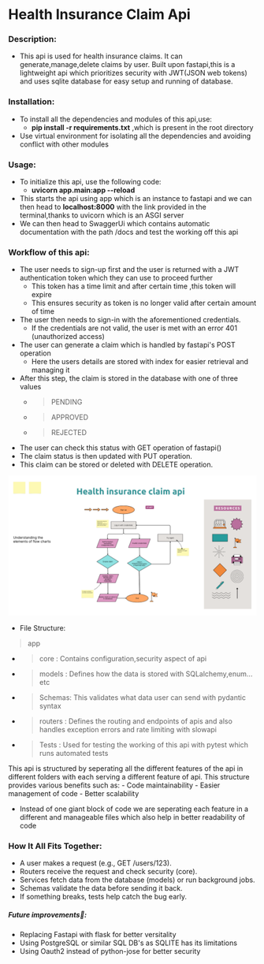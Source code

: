 # Health Insurance Claim Api 

### Description:
- This api is used for health insurance claims. It can generate,manage,delete claims by user. Built upon fastapi,this is a lightweight api which prioritizes security with JWT(JSON web tokens) and uses sqlite database for easy setup and running of database.

### Installation:
- To install all the dependencies and modules of this api,use:
    - **pip install -r requirements.txt** ,which is present in the root directory
- Use virtual environment for isolating all the dependencies and avoiding conflict with other modules

### Usage:
- To initialize this api, use the following code:
    - **uvicorn app.main:app --reload**
- This starts the api using app which is an instance to fastapi and we can then head to **localhost:8000** with the link provided in the terminal,thanks to uvicorn which is an ASGI server
- We can then head to SwaggerUi which contains automatic documentation with the path /docs and test the working off this api

### Workflow of this api:
- The user needs to sign-up first and the user is returned with a JWT authentication token which they can use to proceed further
    - This token has a time limit and after certain time ,this token will expire
    - This ensures security as token is no longer valid after certain amount of time
- The user then needs to sign-in with the aforementioned credentials.
    - If the credentials are not valid, the user is met with an error 401 (unauthorized access)
- The user can generate a claim which is handled by fastapi's POST operation
    - Here the users details are stored with index for easier retrieval and managing it
- After this step, the claim is stored in the database with one of three values
    - > PENDING
    - > APPROVED
    - > REJECTED
- The user can check this status with GET operation of fastapi()
- The claim status is then updated with PUT operation.
- This claim can be stored or deleted with DELETE operation.

![alt text](<Education Whiteboard in Pastel Orange Teal Rose Pink Style.png>)

- File Structure:

> app
- >core : Contains configuration,security aspect of api
- >models : Defines how the data is stored with SQLalchemy,enum... etc
- >Schemas: This validates what data user can send with pydantic syntax
- >routers : Defines the routing and endpoints of apis and also handles exception errors and rate limiting with slowapi
- >Tests : Used for testing the working of this api with pytest which runs automated tests

This api is structured by seperating all the different features of the api in different folders with each serving a different feature of api.
This structure provides various benefits such as:
    - Code maintainability
    - Easier management of code
    - Better scalability
- Instead of one giant block of code we are seperating each feature in a different and manageable files which also help in better readability of code
### How It All Fits Together:
- A user makes a request (e.g., GET /users/123).
- Routers receive the request and check security (core).
- Services fetch data from the database (models) or run background jobs.
- Schemas validate the data before sending it back.
- If something breaks, tests help catch the bug early.


##### Future improvements📰:
- Replacing Fastapi with flask for better versitality
- Using PostgreSQL or similar SQL DB's as SQLITE has its limitations
- Using Oauth2 instead of python-jose for better security

